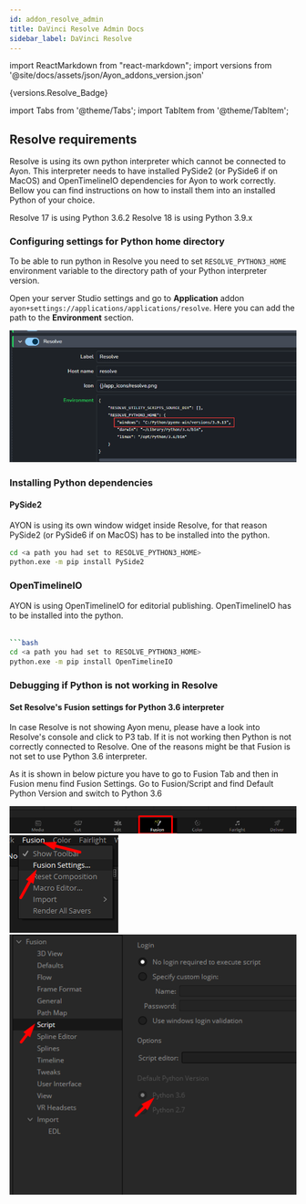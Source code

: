 ```yaml
---
id: addon_resolve_admin
title: DaVinci Resolve Admin Docs
sidebar_label: DaVinci Resolve
---
```


import ReactMarkdown from "react-markdown";
import versions from '@site/docs/assets/json/Ayon_addons_version.json'

<ReactMarkdown>
{versions.Resolve_Badge}
</ReactMarkdown>

import Tabs from '@theme/Tabs';
import TabItem from '@theme/TabItem';

## Resolve requirements
Resolve is using its own python interpreter which cannot be connected to Ayon. This interpreter needs to have installed PySide2 (or PySide6 if on MacOS) and OpenTimelineIO dependencies for Ayon to work correctly. Bellow you can find instructions on how to install them into an installed Python of your choice.

Resolve 17 is using Python 3.6.2
Resolve 18 is using Python 3.9.x


### Configuring settings for Python home directory
To be able to run python in Resolve you need to set `RESOLVE_PYTHON3_HOME` environment variable to the directory path of your Python interpreter version.

Open your server Studio settings and go to **Application** addon `ayon+settings://applications/applications/resolve`. Here you can add the path to the **Environment** section.

![Ayon/Application/Resolve](assets/resolve_python_home_application_addon.png)


### Installing Python dependencies

#### PySide2

AYON is using its own window widget inside Resolve, for that reason PySide2 (or PySide6 if on MacOS) has to be installed into the python.

```bash
cd <a path you had set to RESOLVE_PYTHON3_HOME>
python.exe -m pip install PySide2
```

### OpenTimelineIO

AYON is using OpenTimelineIO for editorial publishing. OpenTimelineIO has to be installed into the python.

```bash

```bash
cd <a path you had set to RESOLVE_PYTHON3_HOME>
python.exe -m pip install OpenTimelineIO
```

### Debugging if Python is not working in Resolve


#### Set Resolve's Fusion settings for Python 3.6 interpreter

In case Resolve is not showing Ayon menu, please have a look into Resolve's console and click to P3 tab. If it is not working then Python is not correctly connected to Resolve. One of the reasons might be that Fusion is not set to use Python 3.6 interpreter.

As it is shown in below picture you have to go to Fusion Tab and then in Fusion menu find Fusion Settings. Go to Fusion/Script and find Default Python Version and switch to Python 3.6

![Create menu](assets/resolve_fusion_tab.png)
![Create menu](assets/resolve_fusion_menu.png)
![Create menu](assets/resolve_fusion_script_settings.png)
